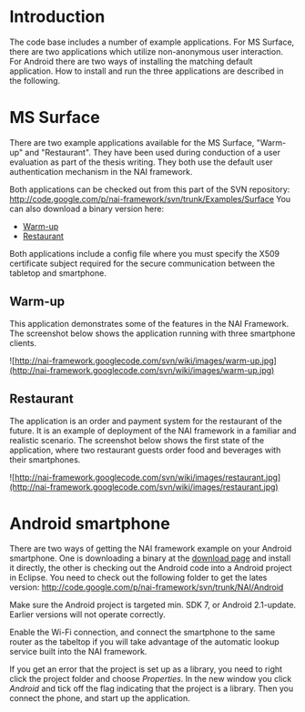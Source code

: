 
# Introduction #
The code base includes a number of example applications. For MS Surface, there are two applications which utilize non-anonymous user interaction. For Android there are two ways of installing the matching default application.
How to install and run the three applications are described in the following.

# MS Surface #
There are two example applications available for the MS Surface, "Warm-up" and "Restaurant". They have been used during conduction of a user evaluation as part of the thesis writing. They both use the default user authentication mechanism in the NAI framework.

Both applications can be checked out from this part of the SVN repository: http://code.google.com/p/nai-framework/svn/trunk/Examples/Surface
You can also download a binary version here:
  * [Warm-up](http://nai-framework.googlecode.com/files/WarmUp.zip)
  * [Restaurant](http://nai-framework.googlecode.com/files/Restaurant.zip)

Both applications include a config file where you must specify the X509 certificate subject required for the secure communication between the tabletop and smartphone.

## Warm-up ##
This application demonstrates some of the features in the NAI Framework. The screenshot below shows the application running with three smartphone clients.

![http://nai-framework.googlecode.com/svn/wiki/images/warm-up.jpg](http://nai-framework.googlecode.com/svn/wiki/images/warm-up.jpg)

## Restaurant ##
The application is an order and payment system for the restaurant of the future. It is an example of deployment of the NAI framework in a familiar and realistic scenario. The screenshot below shows the first state of the application, where two restaurant guests order food and beverages with their smartphones.

![http://nai-framework.googlecode.com/svn/wiki/images/restaurant.jpg](http://nai-framework.googlecode.com/svn/wiki/images/restaurant.jpg)

# Android smartphone #
There are two ways of getting the NAI framework example on your Android smartphone. One is downloading a binary at the [download page](http://code.google.com/p/nai-framework/downloads/list) and install it directly, the other is checking out the Android code into a Android project in Eclipse. You need to check out the following folder to get the lates version:
http://code.google.com/p/nai-framework/svn/trunk/NAI/Android

Make sure the Android project is targeted min. SDK 7, or Android 2.1-update. Earlier versions will not operate correctly.

Enable the Wi-Fi connection, and connect the smartphone to the same router as the tabeltop if you will take advantage of the automatic lookup service built into the NAI framework.

If you get an error that the project is set up as a library, you need to right click the project folder and choose _Properties_. In the new window you click _Android_ and tick off the flag indicating that the project is a library. Then you connect the phone, and start up the application.